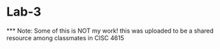 # Lab-3

*** Note: Some of this is NOT my work! this was uploaded to be a shared resource among classmates in CISC 4615
